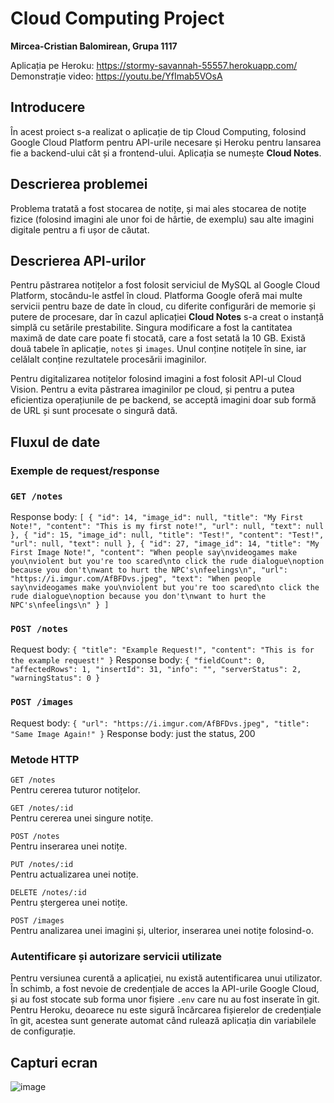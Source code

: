 # Cloud Computing Project

**Mircea-Cristian Balomirean, Grupa 1117**

Aplicația pe Heroku: https://stormy-savannah-55557.herokuapp.com/
<br />
Demonstrație video: https://youtu.be/YfImab5VOsA

## Introducere

În acest proiect s-a realizat o aplicație de tip Cloud Computing, folosind Google Cloud Platform pentru API-urile necesare și Heroku pentru lansarea fie a backend-ului cât și a frontend-ului. Aplicația se numește **Cloud Notes**.

## Descrierea problemei

Problema tratată a fost stocarea de notițe, și mai ales stocarea de notițe fizice (folosind imagini ale unor foi de hârtie, de exemplu) sau alte imagini digitale pentru a fi ușor de căutat.

## Descrierea API-urilor

Pentru păstrarea notițelor a fost folosit serviciul de MySQL al Google Cloud Platform, stocându-le astfel în cloud. Platforma Google oferă mai multe servicii pentru baze de date în cloud, cu diferite configurări de memorie și putere de procesare, dar în cazul aplicației **Cloud Notes** s-a creat o instanță simplă cu setările prestabilite. Singura modificare a fost la cantitatea maximă de date care poate fi stocată, care a fost setată la 10 GB.
Există două tabele în aplicație, `notes` și `images`. Unul conține notițele în sine, iar celălalt conține rezultatele procesării imaginilor.

Pentru digitalizarea notițelor folosind imagini a fost folosit API-ul Cloud Vision. Pentru a evita păstrarea imaginilor pe cloud, și pentru a putea eficientiza operațiunile de pe backend, se acceptă imagini doar sub formă de URL și sunt procesate o singură dată.

## Fluxul de date

### Exemple de request/response

### `GET /notes`

Response body:
`[ { "id": 14, "image_id": null, "title": "My First Note!", "content": "This is my first note!", "url": null, "text": null }, { "id": 15, "image_id": null, "title": "Test!", "content": "Test!", "url": null, "text": null }, { "id": 27, "image_id": 14, "title": "My First Image Note!", "content": "When people say\nvideogames make you\nviolent but you're too scared\nto click the rude dialogue\noption because you don't\nwant to hurt the NPC's\nfeelings\n", "url": "https://i.imgur.com/AfBFDvs.jpeg", "text": "When people say\nvideogames make you\nviolent but you're too scared\nto click the rude dialogue\noption because you don't\nwant to hurt the NPC's\nfeelings\n" } ]`

### `POST /notes`

Request body: `{ "title": "Example Request!", "content": "This is for the example request!" }`
Response body: `{ "fieldCount": 0, "affectedRows": 1, "insertId": 31, "info": "", "serverStatus": 2, "warningStatus": 0 }`

### `POST /images`

Request body: `{ "url": "https://i.imgur.com/AfBFDvs.jpeg", "title": "Same Image Again!" }`
Response body: just the status, 200

### Metode HTTP

`GET /notes`
<br />
Pentru cererea tuturor notițelor.

`GET /notes/:id`
<br />
Pentru cererea unei singure notițe.

`POST /notes`
<br />
Pentru inserarea unei notițe.

`PUT /notes/:id`
<br />
Pentru actualizarea unei notițe.

`DELETE /notes/:id`
<br />
Pentru ștergerea unei notițe.

`POST /images`
<br />
Pentru analizarea unei imagini și, ulterior, inserarea unei notițe folosind-o.

### Autentificare și autorizare servicii utilizate

Pentru versiunea curentă a aplicației, nu există autentificarea unui utilizator. În schimb, a fost nevoie de credențiale de acces la API-urile Google Cloud, și au fost stocate sub forma unor fișiere `.env` care nu au fost inserate în git.
Pentru Heroku, deoarece nu este sigură încărcarea fișierelor de credențiale în git, acestea sunt generate automat când rulează aplicația din variabilele de configurație.

## Capturi ecran

![image](https://user-images.githubusercontent.com/69850409/168487198-9a6c98a3-bf14-4585-a981-37fe7f959803.png)
